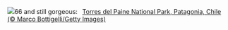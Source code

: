 ![](https://www.bing.com/th?id=OHR.TorresChile_EN-US6814348961_UHD.jpg&w=1000)66 and still gorgeous:&nbsp;&ensp;[Torres del Paine National Park, Patagonia, Chile (© Marco Bottigelli/Getty Images)](https://www.bing.com/th?id=OHR.TorresChile_EN-US6814348961_UHD.jpg)
<br><br/>
